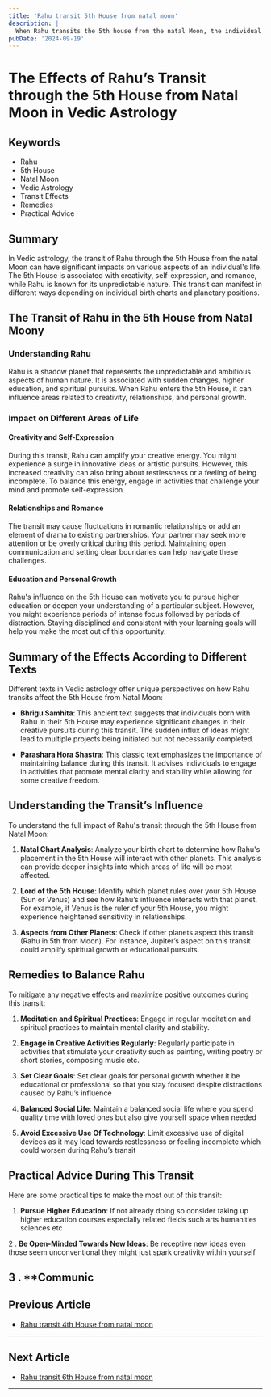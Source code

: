 ```yaml
---
title: 'Rahu transit 5th House from natal moon'
description: |
  When Rahu transits the 5th house from the natal Moon, the individual may face financial difficulties, health issues for children, and mental confusion. There is also a risk of loss of one or both parents and strained family relations.
pubDate: '2024-09-19'
---
```


# The Effects of Rahu’s Transit through the 5th House from Natal Moon in Vedic Astrology

## Keywords

- Rahu
- 5th House
- Natal Moon
- Vedic Astrology
- Transit Effects
- Remedies
- Practical Advice

## Summary

In Vedic astrology, the transit of Rahu through the 5th House from the natal Moon can have significant impacts on various aspects of an individual's life. The 5th House is associated with creativity, self-expression, and romance, while Rahu is known for its unpredictable nature. This transit can manifest in different ways depending on individual birth charts and planetary positions.

## The Transit of Rahu in the 5th House from Natal Moony

### Understanding Rahu

Rahu is a shadow planet that represents the unpredictable and ambitious aspects of human nature. It is associated with sudden changes, higher education, and spiritual pursuits. When Rahu enters the 5th House, it can influence areas related to creativity, relationships, and personal growth.

### Impact on Different Areas of Life

#### Creativity and Self-Expression
During this transit, Rahu can amplify your creative energy. You might experience a surge in innovative ideas or artistic pursuits. However, this increased creativity can also bring about restlessness or a feeling of being incomplete. To balance this energy, engage in activities that challenge your mind and promote self-expression.

#### Relationships and Romance
The transit may cause fluctuations in romantic relationships or add an element of drama to existing partnerships. Your partner may seek more attention or be overly critical during this period. Maintaining open communication and setting clear boundaries can help navigate these challenges.

#### Education and Personal Growth
Rahu's influence on the 5th House can motivate you to pursue higher education or deepen your understanding of a particular subject. However, you might experience periods of intense focus followed by periods of distraction. Staying disciplined and consistent with your learning goals will help you make the most out of this opportunity.

## Summary of the Effects According to Different Texts

Different texts in Vedic astrology offer unique perspectives on how Rahu transits affect the 5th House from Natal Moon:

- **Bhrigu Samhita**: This ancient text suggests that individuals born with Rahu in their 5th House may experience significant changes in their creative pursuits during this transit. The sudden influx of ideas might lead to multiple projects being initiated but not necessarily completed.
  
- **Parashara Hora Shastra**: This classic text emphasizes the importance of maintaining balance during this transit. It advises individuals to engage in activities that promote mental clarity and stability while allowing for some creative freedom.

## Understanding the Transit’s Influence

To understand the full impact of Rahu's transit through the 5th House from Natal Moon:

1. **Natal Chart Analysis**:
   Analyze your birth chart to determine how Rahu's placement in the 5th House will interact with other planets. This analysis can provide deeper insights into which areas of life will be most affected.

2. **Lord of the 5th House**:
   Identify which planet rules over your 5th House (Sun or Venus) and see how Rahu’s influence interacts with that planet. For example, if Venus is the ruler of your 5th House, you might experience heightened sensitivity in relationships.

3. **Aspects from Other Planets**:
   Check if other planets aspect this transit (Rahu in 5th from Moon). For instance, Jupiter’s aspect on this transit could amplify spiritual growth or educational pursuits.

## Remedies to Balance Rahu

To mitigate any negative effects and maximize positive outcomes during this transit:

1. **Meditation and Spiritual Practices**:
   Engage in regular meditation and spiritual practices to maintain mental clarity and stability.

2. **Engage in Creative Activities Regularly**:
   Regularly participate in activities that stimulate your creativity such as painting, writing poetry or short stories, composing music etc.

3. **Set Clear Goals**: 
    Set clear goals for personal growth whether it be educational or professional so that you stay focused despite distractions caused by Rahu’s influence

4. **Balanced Social Life**: 
    Maintain a balanced social life where you spend quality time with loved ones but also give yourself space when needed

5. **Avoid Excessive Use Of Technology**: 
    Limit excessive use of digital devices as it may lead towards restlessness or feeling incomplete which could worsen during Rahu’s transit

## Practical Advice During This Transit

Here are some practical tips to make the most out of this transit:

1. **Pursue Higher Education**: 
    If not already doing so consider taking up higher education courses especially related fields such arts humanities sciences etc

2 . **Be Open-Minded Towards New Ideas**: 
    Be receptive new ideas even those seem unconventional they might just spark creativity within yourself 

3 . **Communic
---

## Previous Article
- [Rahu transit 4th House from natal moon](200804_Rahu_transit_4th_House_from_natal_moon.md)

---

## Next Article
- [Rahu transit 6th House from natal moon](200806_Rahu_transit_6th_House_from_natal_moon.md)

---
